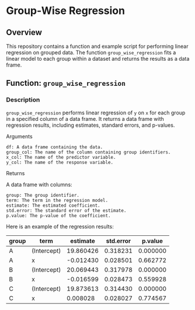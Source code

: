 # Group-Wise Regression

## Overview

This repository contains a function and example script for performing linear regression on grouped data. The function `group_wise_regression` fits a linear model to each group within a dataset and returns the results as a data frame.

## Function: `group_wise_regression`

### Description

`group_wise_regression` performs linear regression of `y` on `x` for each group in a specified column of a data frame. It returns a data frame with regression results, including estimates, standard errors, and p-values.

Arguments

    df: A data frame containing the data.
    group_col: The name of the column containing group identifiers.
    x_col: The name of the predictor variable.
    y_col: The name of the response variable.

Returns

A data frame with columns:

    group: The group identifier.
    term: The term in the regression model.
    estimate: The estimated coefficient.
    std.error: The standard error of the estimate.
    p.value: The p-value of the coefficient.


Here is an example of the regression results:

| group | term        | estimate   | std.error | p.value  |
|-------|-------------|------------|-----------|----------|
| A     | (Intercept) | 19.860426  | 0.318231  | 0.000000 |
| A     | x           | -0.012430  | 0.028501  | 0.662772 |
| B     | (Intercept) | 20.069443  | 0.317978  | 0.000000 |
| B     | x           | -0.016599  | 0.028473  | 0.559928 |
| C     | (Intercept) | 19.873613  | 0.314430  | 0.000000 |
| C     | x           | 0.008028   | 0.028027  | 0.774567 |